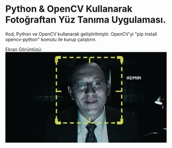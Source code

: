# Python & OpenCV Kullanarak Fotoğraftan Yüz Tanıma Uygulaması.

Kod, Python ve OpenCV kullanarak geliştirilmiştir.
OpenCV'yi "pip install opencv-python" komutu ile kurup çalıştırın.

Ekran Görüntüsü:
![Ekran Görüntüsü](https://raw.githubusercontent.com/memrearal/Python-OpenCV-Webcam-Yuz-Tanima/main/EkranGoruntusu.jpg)
